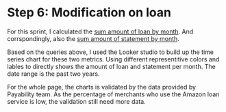 # Step 6: Modification on loan
For this sprint, I calculated the [sum amount of loan by month](https://github.com/wz2392/nyu-itp-spring23-payability/blob/main/Sprint%206/loan/amount%20of%20loan%20by%20month.sql). And corrspondingly, also the [sum amount of statement by month](https://github.com/wz2392/nyu-itp-spring23-payability/blob/main/Sprint%206/loan/amount%20of%20statement%20by%20month.sql).

Based on the queries above, I used the Looker studio to build up the time series chart for these two metrics. Using different representitive colors and lables to directly shows the amount of loan and statement per month. The date range is the past two years.

For the whole page, the charts is validated by the data provided by Payability team. As the percentage of merchants who use the Amazon loan service is low, the validation still need more data.

